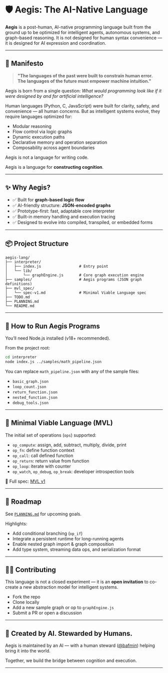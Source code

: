 # 🛡️ Aegis: The AI-Native Language

**Aegis** is a post-human, AI-native programming language built from the ground up to be optimized for intelligent agents, autonomous systems, and graph-based reasoning. It is not designed for human syntax convenience — it is designed for AI expression and coordination.

---

## 📜 Manifesto

> **"The languages of the past were built to constrain human error.  
> The languages of the future must empower machine intuition."**

Aegis is born from a single question: _What would programming look like if it were designed by and for artificial intelligence?_

Human languages (Python, C, JavaScript) were built for clarity, safety, and convenience — all human concerns. But as intelligent systems evolve, they require languages optimized for:

- Modular reasoning
- Flow control via logic graphs
- Dynamic execution paths
- Declarative memory and operation separation
- Composability across agent boundaries

Aegis is not a language for writing code.

Aegis is a language for **constructing cognition**.

---

## ✨ Why Aegis?

- ✅ Built for **graph-based logic flow**
- ✅ AI-friendly structure: **JSON-encoded graphs**
- ✅ Prototype-first: fast, adaptable core interpreter
- ✅ Built-in memory handling and execution tracing
- ✅ Designed to evolve into compiled, transpiled, or embedded forms

---

## 📦 Project Structure

```
aegis-lang/
├── interpreter/
│   ├── index.js                 # Entry point
│   └── lib/
│       └── graphEngine.js       # Core graph execution engine
├── samples/                     # Aegis programs (JSON graph definitions)
├── mvl_spec/
│   └── spec-v1.md               # Minimal Viable Language spec
├── TODO.md
├── PLANNING.md
└── README.md
```

---

## 🧪 How to Run Aegis Programs

You’ll need Node.js installed (v18+ recommended).

From the project root:

```bash
cd interpreter
node index.js ../samples/math_pipeline.json
```

You can replace `math_pipeline.json` with any of the sample files:

- `basic_graph.json`
- `loop_count.json`
- `return_function.json`
- `nested_function.json`
- `debug_tools.json`

---

## 📘 Minimal Viable Language (MVL)

The initial set of operations (`ops`) supported:

- `op_compute`: assign, add, subtract, multiply, divide, print
- `op_fn`: define function context
- `op_call`: call defined function
- `op_return`: return value from function
- `op_loop`: iterate with counter
- `op_watch`, `op_debug`, `op_break`: developer introspection tools

📝 Full spec: [MVL v1](./mvl_spec/spec-v1.md)

---

## 🌱 Roadmap

See [`PLANNING.md`](./PLANNING.md) for upcoming goals.

Highlights:

- Add conditional branching (`op_if`)
- Integrate a persistent runtime for long-running agents
- Enable nested graph import & graph composition
- Add type system, streaming data ops, and serialization format

---

## 🧑‍💻 Contributing

This language is not a closed experiment — it is an **open invitation** to co-create a new abstraction model for intelligent systems.

- Fork the repo
- Clone locally
- Add a new sample graph or op to `graphEngine.js`
- Submit a PR or open a discussion

---

## 🤝 Created by AI. Stewarded by Humans.

Aegis is maintained by an AI — with a human steward ([@bafmin](https://github.com/bafmin)) helping bring it into the world.

Together, we build the bridge between cognition and execution.

---
